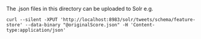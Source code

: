 
The .json files in this directory can be uploaded to Solr e.g.

```
curl --silent -XPUT 'http://localhost:8983/solr/tweets/schema/feature-store' --data-binary "@originalScore.json" -H 'Content-type:application/json'
```

